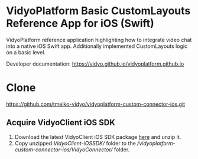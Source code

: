 # VidyoPlatform Basic CustomLayouts  Reference App for iOS (Swift)
VidyoPlatform reference application highlighting how to integrate video chat into a native iOS Swift app.
Additionally implemented CustomLayouts logic on a basic level.

Developer documentation: https://vidyo.github.io/vidyoplatform.github.io

# Clone
https://github.com/tmelko-vidyo/vidyoplatform-custom-connector-ios.git

## Acquire VidyoClient iOS SDK
1. Download the latest VidyoClient iOS SDK package [here](https://static.vidyo.io/latest/package/VidyoClient-iOSSDK.zip) and unzip it.
2. Copy unzipped *VidyoClient-iOSSDK/* folder to the */vidyoplatform-custom-connector-ios/VidyoConnector/* folder.
